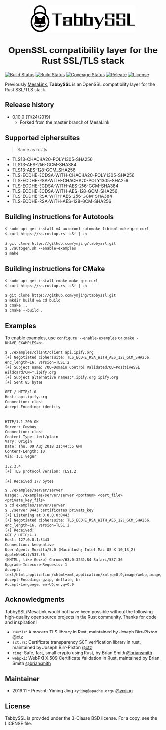 <p align="center"><img src="logo.png" height="86" /></p>
<h1 align="center">OpenSSL compatibility layer for the Rust SSL/TLS stack</h1>

[![Build Status](https://travis-ci.com/ymjing/tabbyssl.svg?branch=master)](https://travis-ci.com/ymjing/tabbyssl)
[![Build Status](https://dev.azure.com/tabbyssl/TabbySSL/_apis/build/status/ymjing.tabbyssl?branchName=master)](https://dev.azure.com/tabbyssl/TabbySSL/_build/latest?definitionId=1&branchName=master)
[![Coverage Status](https://codecov.io/gh/ymjing/tabbyssl/branch/master/graph/badge.svg)](https://codecov.io/gh/ymjing/tabbyssl)
[![Release](https://img.shields.io/github/release/ymjing/tabbyssl.svg)](https://github.com/ymjing/tabbyssl/releases)
[![License](https://img.shields.io/badge/license-BSD-blue.svg)](LICENSE)

Previously [MesaLink](https://mesalink.io), **TabbySSL** is an OpenSSL compatibility
layer for the Rust SSL/TLS stack.

## Release history
* 0.10.0 (11/24/2019)
  - Forked from the master branch of MesaLink

## Supported ciphersuites
> Same as rustls

* TLS13-CHACHA20-POLY1305-SHA256
* TLS13-AES-256-GCM-SHA384
* TLS13-AES-128-GCM_SHA256
* TLS-ECDHE-ECDSA-WITH-CHACHA20-POLY1305-SHA256
* TLS-ECDHE-RSA-WITH-CHACHA20-POLY1305-SHA256
* TLS-ECDHE-ECDSA-WITH-AES-256-GCM-SHA384
* TLS-ECDHE-ECDSA-WITH-AES-128-GCM-SHA256
* TLS-ECDHE-RSA-WITH-AES-256-GCM-SHA384
* TLS-ECDHE-RSA-WITH-AES-128-GCM-SHA256

## Building instructions for Autotools

```
$ sudo apt-get install m4 autoconf automake libtool make gcc curl
$ curl https://sh.rustup.rs -sSf | sh

$ git clone https://github.com/ymjing/tabbyssl.git
$ ./autogen.sh --enable-examples
$ make
```

## Building instructions for CMake

```
$ sudo apt-get install cmake make gcc curl
$ curl https://sh.rustup.rs -sSf | sh

$ git clone https://github.com/ymjing/tabbyssl.git
$ mkdir build && cd build
$ cmake ..
$ cmake --build .
```

## Examples
To enable examples, use `configure --enable-examples` or `cmake
-DHAVE_EXAMPLES=on`.

```
$ ./examples/client/client api.ipify.org
[+] Negotiated ciphersuite: TLS_ECDHE_RSA_WITH_AES_128_GCM_SHA256, enc_length=16, version=TLS1.2
[+] Subject name: /OU=Domain Control Validated/OU=PositiveSSL Wildcard/CN=*.ipify.org
[+] Subject alternative names:*.ipify.org ipify.org
[+] Sent 85 bytes

GET / HTTP/1.0
Host: api.ipify.org
Connection: close
Accept-Encoding: identity


HTTP/1.1 200 OK
Server: Cowboy
Connection: close
Content-Type: text/plain
Vary: Origin
Date: Thu, 09 Aug 2018 21:44:35 GMT
Content-Length: 10
Via: 1.1 vegur

1.2.3.4
[+] TLS protocol version: TLS1.2

[+] Received 177 bytes
```

```
$ ./examples/server/server
Usage: ./examples/server/server <portnum> <cert_file> <private_key_file>
$ cd examples/server/server
$ ./server 8443 certificates private_key
[+] Listening at 0.0.0.0:8443
[+] Negotiated ciphersuite: TLS_ECDHE_RSA_WITH_AES_128_GCM_SHA256, enc_length=16, version=TLS1.2
[+] Received:
GET / HTTP/1.1
Host: 127.0.0.1:8443
Connection: keep-alive
User-Agent: Mozilla/5.0 (Macintosh; Intel Mac OS X 10_13_2) AppleWebKit/537.36
(KHTML, like Gecko) Chrome/63.0.3239.84 Safari/537.36
Upgrade-Insecure-Requests: 1
Accept: text/html,application/xhtml+xml,application/xml;q=0.9,image/webp,image/apng
Accept-Encoding: gzip, deflate, br
Accept-Language: en-US,en;q=0.9
```

## Acknowledgments
TabbySSL/MesaLink would not have been possible without the following
high-quality open source projects in the Rust community. Thanks for code and
inspiration!

  * `rustls`: A modern TLS library in Rust, maintained by Joseph Birr-Pixton
    [@ctz](https://github.com/ctz)
  * `sct.rs`: Certificate transparency SCT verification library in rust,
    maintained by Joseph Birr-Pixton [@ctz](https://github.com/ctz)
  * `ring`: Safe, fast, small crypto using Rust, by Brian Smith
    [@briansmith](https://github.com/briansmith)
  * `webpki`: WebPKI X.509 Certificate Validation in Rust, maintained by Brian
    Smith [@briansmith](https://github.com/briansmith)

## Maintainer

 * 2019.11 - Present: Yiming Jing `<yjing@apache.org>` [@ymjing](https://github.com/ymjing)

## License
TabbySSL is provided under the 3-Clause BSD license. For a copy, see the LICENSE
file.

